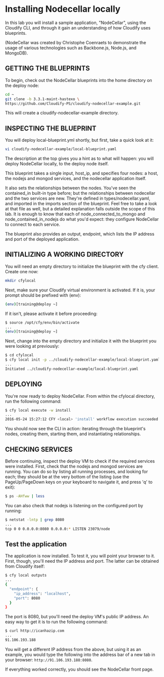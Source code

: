 # Installing Nodecellar locally


In this lab you will install a sample application, "NodeCellar", using the Cloudify CLI, and through it gain an understanding of how Cloudify uses blueprints.

(NodeCellar was created by Christophe Coenraets to demonstrate the usage of various technologies such as Backbone.js, Node.js, and MongoDB).

## GETTING THE BLUEPRINTS

To begin, check out the NodeCellar blueprints into the home directory on the deploy node:

```sh
cd ~
git clone -b 3.3.1-maint-hastexo \
https://github.com/Cloudify-PS/cloudify-nodecellar-example.git
```

This will create a cloudify-nodecellar-example directory.

## INSPECTING THE BLUEPRINT

You will deploy local-blueprint.yml shortly, but first, take a quick look at it:

```sh
vi cloudify-nodecellar-example/local-blueprint.yaml
```

The description at the top gives you a hint as to what will happen: you will deploy NodeCellar locally, to the deploy node itself.

This blueprint takes a single input, host_ip, and specifies four nodes: a host, the nodejs and mongod services, and the nodecellar application itself.

It also sets the relationships between the nodes. You've seen the contained_in built-in type before; but the relationships between nodecellar and the two services are new. They're defined in types/nodecellar.yaml, and imported in the imports section of the blueprint. Feel free to take a look at that file as well, but a detailed explanation falls outside the scope of this lab. It is enough to know that each of node_connected_to_mongo and node_contained_in_nodejs do what you'd expect: they configure NodeCellar to connect to each service.

The blueprint also provides an output, endpoint, which lists the IP address and port of the deployed application.

## INITIALIZING A WORKING DIRECTORY

You will need an empty directory to initialize the blueprint with the cfy client. Create one now:

```sh
mkdir cfylocal
```

Next, make sure your Cloudify virtual environment is activated. If it is, your prompt should be prefixed with (env):

```sh
(env)[training@deploy ~]
```

If it isn't, please activate it before proceeding:

```sh
$ source /opt/cfy/env/bin/activate
...
(env)[training@deploy ~]
```

Next, change into the empty directory and initialize it with the blueprint you were looking at previously:

```sh
$ cd cfylocal
$ cfy local init -p ../cloudify-nodecellar-example/local-blueprint.yaml
...
Initiated ../cloudify-nodecellar-example/local-blueprint.yaml
```

## DEPLOYING

You're now ready to deploy NodeCellar. From within the cfylocal directory, run the following command:

```sh
$ cfy local execute -w install
...
2016-05-24 15:27:12 CFY <local> 'install' workflow execution succeeded
```

You should now see the CLI in action: iterating through the blueprint's nodes, creating them, starting them, and instantiating relationships.

## CHECKING SERVICES

Before continuing, inspect the deploy VM to check if the required services were installed. First, check that the nodejs and mongod services are running. You can do so by listing all running processes, and looking for each; they should be at the very bottom of the listing (use the PageUp/PageDown keys on your keyboard to navigate it, and press 'q' to exit):

```sh
$ ps -AHfww | less
```

You can also check that nodejs is listening on the configured port by running:
```sh
$ netstat -lntp | grep 8080
...
tcp 0 0 0.0.0.0:8080 0.0.0.0:* LISTEN 23079/node
```

## Test the application

The application is now installed. To test it, you will point your browser to it. First, though, you'll need the IP address and port. The latter can be obtained from Cloudify itself:

```sh
$ cfy local outputs
...
{
  "endpoint": {
    "ip_address": "localhost", 
    "port": 8080
  }
}
```

The port is 8080, but you'll need the deploy VM's public IP address. An easy way to get it is to run the following command:

```sh
$ curl http://icanhazip.com
...
91.106.193.188
```

You will get a different IP address from the above, but using it as an example, you would type the following into the address bar of a new tab in your browser: `http://91.106.193.188:8080`.

If everything worked correctly, you should see the NodeCellar front page.

